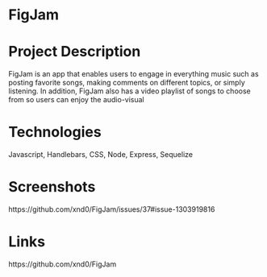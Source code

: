 <h1>FigJam</h1>

<h1>Project Description</h1>
<p>FigJam is an app that enables users to engage in 
everything music such as posting favorite songs, making 
comments on different topics, or simply listening.
In addition, FigJam also has a video playlist of songs to 
choose from so users can enjoy the audio-visual</p>

<h1>Technologies</h1>
<p>Javascript, Handlebars, CSS, Node, Express, Sequelize</p>

<h1>Screenshots</h1>
https://github.com/xnd0/FigJam/issues/37#issue-1303919816

<h1>Links</h1>
https://github.com/xnd0/FigJam
